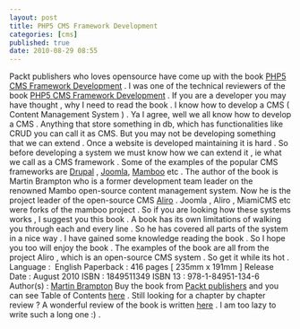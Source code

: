 ```yaml
---
layout: post
title: PHP5 CMS Framework Development
categories: [cms]
published: true
date: 2010-08-29 08:55
---
```

Packt publishers who loves opensource have come up with the book [PHP5 CMS Framework Development](https://www.packtpub.com/php-5-cms-framework-development-second-edition/book) . I was one of the technical reviewers of the book [PHP5 CMS Framework Development](https://www.packtpub.com/php-5-cms-framework-development-second-edition/book) . If you are a developer you may have thought , why I need to read the book . I know how to develop a CMS ( Content Management System ) . Ya I agree, well we all know how to develop a CMS . Anything that store something in db, which has functionalities like CRUD you can call it as CMS. But you may not be developing something that we can extend . Once a website is developed maintaining it is hard . So before developing a system we must know how we can extend it , ie what we call as a CMS framework . Some of the examples of the popular CMS frameworks are [Drupal](http://drupal.org) , [Joomla](http://www.joomla.org/), [Mamboo](http://mambo-foundation.org/) etc .  The author of the book is Martin Brampton who is a former development team leader on the renowned Mambo open-source content management system. Now he is the project leader of the open-source CMS [Aliro](http://aliro.org/) . Joomla , Aliro , MiamiCMS etc were forks of the mamboo project . So if you are looking how these systems works , I suggest you this book . A book has its own limitations of walking you through each and every line . So he has covered all parts of the system in a nice way . I have gained some knowledge reading the book . So I hope you too will enjoy the book . The examples of the book are all from the project Aliro , which is an open-source CMS system . So get it while its hot .  Language :  English Paperback : 416 pages [ 235mm x 191mm ] Release Date : August 2010 ISBN : 1849511349 ISBN 13 : 978-1-84951-134-6 Author(s) : [Martin Brampton](http://twitter.com/martinbrampton)  Buy the book from [Packt publishers](http://www.packtpub.com/php-5-cms-framework-development-second-edition/book) and you can see Table of Contents [here](http://www.packtpub.com/toc/php-5-cms-framework-development-2nd-edition-table-contents) .  Still looking for a chapter by chapter review ? A wonderful review of the book is written [here](http://www.ds-o.com/archives/76-Book-Review-PHP5-CMS-Framework-Development-by-Martin-Brampton.html) . I am too lazy to write such a long one :) .   
